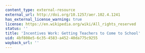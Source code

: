 ```yaml
---
content_type: external-resource
external_url: http://doi.org/10.1257/aer.102.4.1241
has_external_license_warning: true
license: https://en.wikipedia.org/wiki/All_rights_reserved
status: ''
title: 'Incentives Work: Getting Teachers to Come to School'
uid: 4bf808e5-6c35-4583-a452-40da775c9255
wayback_url: ''
---
```

